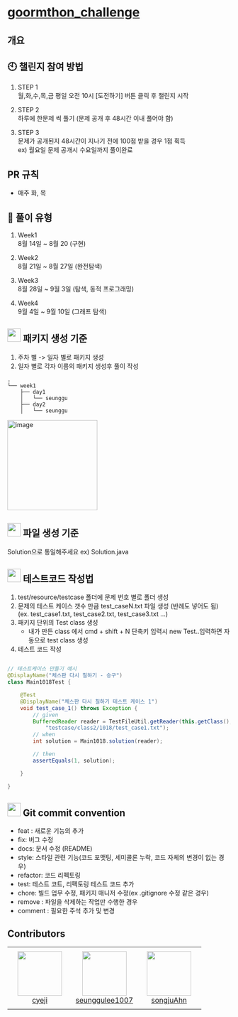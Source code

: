 # [goormthon_challenge](https://9oormthonchallenge.oopy.io/?utm_source=community&utm_medium=social_affiliate&utm_content=pre_apply)

## 개요


## 🕙 챌린지 참여 방법

1. STEP 1 </br>
월,화,수,목,금 평일 오전 10시 [도전하기] 버튼 클릭 후 챌린지 시작

2. STEP 2 </br>
하루에 한문제 씩 풀기 (문제 공개 후 48시간 이내 풀어야 함)

3. STEP 3 </br>
문제가 공개된지 48시간이 지나기 전에 100점 받을 경우 1점 획득 </br>
ex) 월요일 문제 공개시 수요일까지 풀이완료

## PR 규칙
- 매주 화, 목

## 📝 풀이 유형

1. Week1 </br>
8월 14일 ~ 8월 20 (구현)

2. Week2 </br>
8월 21일 ~ 8월 27일 (완전탐색)

3. Week3 </br>
8월 28일 ~ 9월 3일 (탐색, 동적 프로그래밍)

4. Week4 </br>
9월 4일 ~ 9월 10일 (그래프 탐색)

## <img src="https://img.icons8.com/color/48/null/folder-tree.png" width="30" height="30" style="padding: 0;margin-bottom:-5px;"/> 패키지 생성 기준

1. 주차 별 -> 일자 별로 패키지 생성 </br>
2. 일자 별로 각자 이름의 패키지 생성후 풀이 작성 </br>

```
.
└── week1
    ├── day1  
    │   └── seunggu
    ├── day2
    │   └── seunggu
```
<img width="203" alt="image" src="https://github.com/algorithm-cote-study/goormthon_challenge/assets/98408267/a4738798-5fcd-40e0-8357-616435413118">


## <img src="https://img.icons8.com/color/48/null/java-files.png" width="30" height="30" style="padding: 0;margin-bottom:-5px;"/> 파일 생성 기준

Solution으로 통일해주세요 ex) Solution.java

## <img src="https://img.icons8.com/color/48/null/programming-flag.png" width="30" height="30" style="padding: 0;margin-bottom:-5px;"/> 테스트코드 작성법

1. test/resource/testcase 폴더에 문제 번호 별로 폴더 생성
2. 문제의 테스트 케이스 갯수 만큼 test_caseN.txt 파일 생성 (반례도 넣어도 됨) (ex. test_case1.txt, test_case2.txt,
   test_case3.txt ...)
3. 패키지 단위의 Test class 생성
    - 내가 만든 class 에서 cmd + shift + N 단축키 입력시 new Test..입력하면 자동으로 test class 생성
4. 테스트 코드 작성

```java

// 테스트케이스 만들기 예시
@DisplayName("체스판 다시 칠하기 - 승구")
class Main1018Test {

    @Test
    @DisplayName("체스판 다시 칠하기 테스트 케이스 1")
    void test_case_1() throws Exception {
        // given
        BufferedReader reader = TestFileUtil.getReader(this.getClass(),
            "testcase/class2/1018/test_case1.txt");
        // when
        int solution = Main1018.solution(reader);

        // then
        assertEquals(1, solution);

    }

}

```

## <img src="https://img.icons8.com/color/48/null/github--v1.png" width="30" height="30" style="padding: 0;margin-bottom:-5px;"/> Git commit convention

- feat : 새로운 기능의 추가
- fix: 버그 수정
- docs: 문서 수정 (README)
- style: 스타일 관련 기능(코드 포맷팅, 세미콜론 누락, 코드 자체의 변경이 없는 경우)
- refactor: 코드 리펙토링
- test: 테스트 코트, 리펙토링 테스트 코드 추가
- chore: 빌드 업무 수정, 패키지 매니저 수정(ex .gitignore 수정 같은 경우)
- remove : 파일을 삭제하는 작업만 수행한 경우
- comment : 필요한 주석 추가 및 변경

## Contributors

<table >
    <tr height="140px">
        <td align="center" width="130px">
            <a href="https://github.com/cyeji"><img height="100px" width="100px" src="https://avatars.githubusercontent.com/u/98408267?v=4"/></a>
            <br />
            <a href="https://github.com/cyeji">cyeji</a>
        </td>
        <td align="center" width="130px">
            <a href="https://github.com/seunggulee1007"><img height="100px" width="100px" src="https://avatars.githubusercontent.com/u/32692807?v=4"/></a>
            <br />
            <a href="https://github.com/seunggulee1007">seunggulee1007</a>
        </td>
        <td align="center" width="130px">
            <a href="https://github.com/songjuAhn"><img height="100px" width="100px" src="https://avatars.githubusercontent.com/u/18460680?v=4"/></a>
            <br />
            <a href="https://github.com/songjuAhn">songjuAhn</a>
        </td>
    </tr>
</table>
